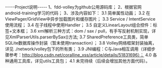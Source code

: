 -----Project说明-----
1、fdd-volley为github公用源码库；
2、根据官网android-training学习的代码；
3、涉及内容如下：
    3.1 简单属性动画；
    3.2 在ViewPager/GridView中异步加载图片和缓存图片；
    3.3 Service / IntentService使用流程；
    3.4 在子线程中使用Handler；
    3.5 自定义LinearLayout组合控件：标签+文本框；
    3.6 xml解析三种方式：dom / sax / pull，有手写反射机制实现，详见XmlParserUtils.parserBySax()方法;
    3.7 SharedPreference工具类，简单SQLite数据库操作封装（暂未使用transaction）；
    3.8 Volley网络框架封装抽离，详见 ./network/volley包下的所有类；
    3.9 JNI编程：C与Java相互调用（详细步骤参考：http://blog.csdn.net/coralline_xss/article/details/51831696）；
    4.0 各种通用工具库，详见utils工具包；
    4.1 未完待续（后续会增加其他方面代码）。

